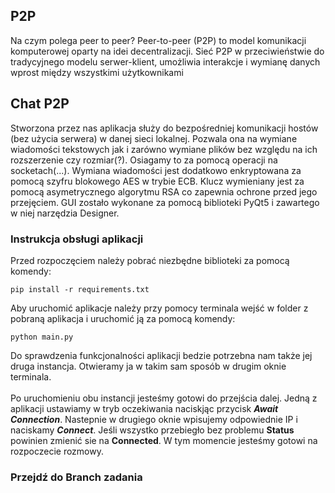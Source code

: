 ## P2P
Na czym polega peer to peer?
Peer-to-peer (P2P) to model komunikacji komputerowej oparty na idei decentralizacji. Sieć P2P w przeciwieństwie do tradycyjnego modelu serwer-klient, umożliwia interakcje i wymianę danych wprost między wszystkimi użytkownikami

## Chat P2P
Stworzona przez nas aplikacja służy do bezpośredniej komunikacji hostów (bez użycia serwera) w danej sieci lokalnej. 
Pozwala ona na wymiane wiadomości tekstowych jak i zarówno wymiane plików bez względu na ich rozszerzenie czy rozmiar(?).
Osiagamy to za pomocą operacji na socketach(...). 
Wymiana wiadomości jest dodatkowo enkryptowana za pomocą szyfru blokowego AES w trybie ECB. Klucz wymieniany jest za 
pomocą asymetrycznego algorytmu RSA co zapewnia ochrone przed jego przejęciem. GUI zostało wykonane za pomocą biblioteki 
PyQt5 i zawartego w niej narzędzia Designer.

### Instrukcja obsługi aplikacji
Przed rozpoczęciem należy pobrać niezbędne biblioteki za pomocą komendy:
```console
pip install -r requirements.txt
```
Aby uruchomić aplikacje należy przy pomocy terminala wejść w folder z pobraną aplikacja i uruchomić ją za pomocą komendy:
```console
python main.py
```
Do sprawdzenia funkcjonalności aplikacji bedzie potrzebna nam także jej druga instancja. Otwieramy ja w takim sam sposób 
w drugim oknie terminala. 
<br />
<br />
Po uruchomieniu obu instancji jesteśmy gotowi do przejścia dalej. Jedną z aplikacji ustawiamy w tryb oczekiwania naciskjąc
przycisk ***Await Connection***. Nastepnie w drugiego oknie wpisujemy odpowiednie IP i naciskamy ***Connect***. Jeśli 
wszystko przebiegło bez problemu **Status** powinien zmienić sie na **Connected**. W tym momencie jesteśmy gotowi na 
rozpoczecie rozmowy.

### Przejdź do Branch zadania


